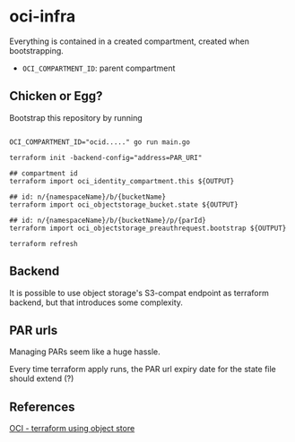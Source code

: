 # oci-infra

Everything is contained in a created compartment, created when bootstrapping.

- `OCI_COMPARTMENT_ID`: parent compartment

## Chicken or Egg?

Bootstrap this repository by running

```shell

OCI_COMPARTMENT_ID="ocid....." go run main.go

terraform init -backend-config="address=PAR_URI"

## compartment id
terraform import oci_identity_compartment.this ${OUTPUT}

## id: n/{namespaceName}/b/{bucketName}
terraform import oci_objectstorage_bucket.state ${OUTPUT}

## id: n/{namespaceName}/b/{bucketName}/p/{parId}
terraform import oci_objectstorage_preauthrequest.bootstrap ${OUTPUT}

terraform refresh
```

## Backend

It is possible to use object storage's S3-compat endpoint as terraform backend, but that introduces some complexity.

## PAR urls

Managing PARs seem like a huge hassle.

Every time terraform apply runs, the PAR url expiry date for the state file should extend (?)

## References

[OCI - terraform using object store](https://docs.oracle.com/en-us/iaas/Content/API/SDKDocs/terraformUsingObjectStore.htm)